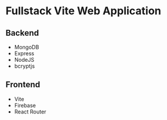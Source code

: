 # Fullstack Vite Web Application

## Backend

- MongoDB
- Express
- NodeJS
- bcryptjs

## Frontend

- Vite
- Firebase
- React Router
